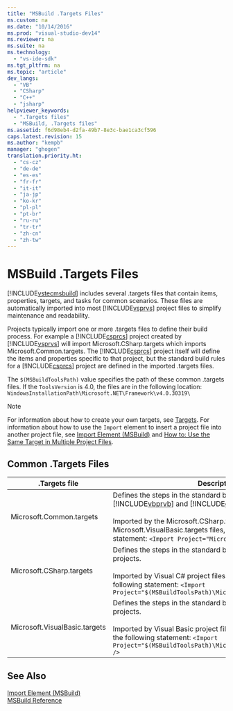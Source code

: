 ```yaml
---
title: "MSBuild .Targets Files"
ms.custom: na
ms.date: "10/14/2016"
ms.prod: "visual-studio-dev14"
ms.reviewer: na
ms.suite: na
ms.technology: 
  - "vs-ide-sdk"
ms.tgt_pltfrm: na
ms.topic: "article"
dev_langs: 
  - "VB"
  - "CSharp"
  - "C++"
  - "jsharp"
helpviewer_keywords: 
  - ".Targets files"
  - "MSBuild, .Targets files"
ms.assetid: f6d98eb4-d2fa-49b7-8e3c-bae1ca3cf596
caps.latest.revision: 15
ms.author: "kempb"
manager: "ghogen"
translation.priority.ht: 
  - "cs-cz"
  - "de-de"
  - "es-es"
  - "fr-fr"
  - "it-it"
  - "ja-jp"
  - "ko-kr"
  - "pl-pl"
  - "pt-br"
  - "ru-ru"
  - "tr-tr"
  - "zh-cn"
  - "zh-tw"
---
```

# MSBuild .Targets Files
[!INCLUDE[vstecmsbuild](../extensibility/includes/vstecmsbuild_md.md)] includes several .targets files that contain items, properties, targets, and tasks for common scenarios. These files are automatically imported into most [!INCLUDE[vsprvs](../codequality/includes/vsprvs_md.md)] project files to simplify maintenance and readability.  
  
 Projects typically import one or more .targets files to define their build process. For example a [!INCLUDE[csprcs](../datatools/includes/csprcs_md.md)] project created by [!INCLUDE[vsprvs](../codequality/includes/vsprvs_md.md)] will import Microsoft.CSharp.targets which imports Microsoft.Common.targets. The [!INCLUDE[csprcs](../datatools/includes/csprcs_md.md)] project itself will define the items and properties specific to that project, but the standard build rules for a [!INCLUDE[csprcs](../datatools/includes/csprcs_md.md)] project are defined in the imported .targets files.  
  
 The `$(MSBuildToolsPath)` value specifies the path of these common .targets files. If the `ToolsVersion` is 4.0, the files are in the following location: `WindowsInstallationPath\Microsoft.NET\Framework\v4.0.30319\`  
  
> [!NOTE]
>  For information about how to create your own targets, see [Targets](../reference/msbuild-targets.md). For information about how to use the `Import` element to insert a project file into another project file, see [Import Element (MSBuild)](../reference/import-element--msbuild-.md) and [How to: Use the Same Target in Multiple Project Files](../reference/how-to--use-the-same-target-in-multiple-project-files.md).  
  
## Common .Targets Files  
  
|.Targets file|Description|  
|-------------------|-----------------|  
|Microsoft.Common.targets|Defines the steps in the standard build process for [!INCLUDE[vbprvb](../codequality/includes/vbprvb_md.md)] and [!INCLUDE[csprcs](../datatools/includes/csprcs_md.md)] projects.<br /><br /> Imported by the Microsoft.CSharp.targets and Microsoft.VisualBasic.targets files, which include the following statement: `<Import Project="Microsoft.Common.targets" />`|  
|Microsoft.CSharp.targets|Defines the steps in the standard build process for Visual C# projects.<br /><br /> Imported by Visual C# project files (.csproj), which include the following statement: `<Import Project="$(MSBuildToolsPath)\Microsoft.CSharp.targets" />`|  
|Microsoft.VisualBasic.targets|Defines the steps in the standard build process for Visual Basic projects.<br /><br /> Imported by Visual Basic project files (.vbproj), which include the following statement: `<Import Project="$(MSBuildToolsPath)\Microsoft.VisualBasic.targets" />`|  
  
## See Also  
 [Import Element (MSBuild)](../reference/import-element--msbuild-.md)   
 [MSBuild Reference](../reference/msbuild-reference.md)